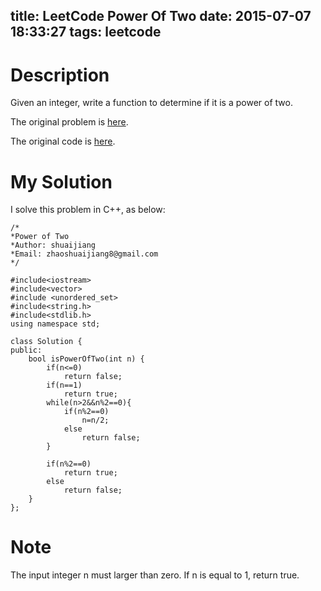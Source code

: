 title: LeetCode Power Of Two
date: 2015-07-07 18:33:27
tags: leetcode
---



# Description
Given an integer, write a function to determine if it is a power of two.

The original problem is [here](https://leetcode.com/problems/power-of-two/ "Problem").

The original code is [here](https://github.com/shuaijiang/LeetCode/blob/master/PowerOfTwo.cpp "Code").
<!--more-->

# My Solution
I solve this problem in C++, as below:

	
	/*
	*Power of Two
	*Author: shuaijiang
	*Email: zhaoshuaijiang8@gmail.com
	*/
	
	#include<iostream>
	#include<vector>
	#include <unordered_set>
	#include<string.h>
	#include<stdlib.h>
	using namespace std;
	
	class Solution {
	public:
	    bool isPowerOfTwo(int n) {
	        if(n<=0)
	        	return false;
	        if(n==1)
	        	return true;
			while(n>2&&n%2==0){
	        	if(n%2==0)
	        		n=n/2;
	        	else
	        		return false;
	        }
	        
	        if(n%2==0)
	        	return true;
	        else
	        	return false;
	    }
	};


# Note
The input integer n must larger than zero. If n is equal to 1, return true.   
